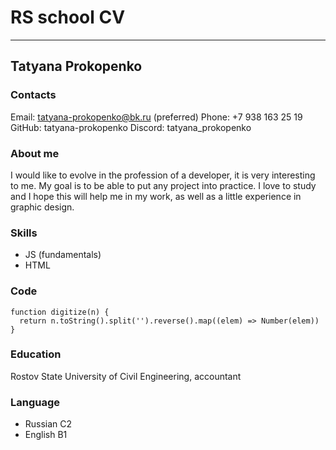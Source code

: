 # RS school CV
---
## Tatyana Prokopenko

### Contacts
Email: tatyana-prokopenko@bk.ru (preferred)
Phone: +7 938 163 25 19
GitHub: tatyana-prokopenko
Discord: tatyana_prokopenko

### About me
I would like to evolve in the profession of a developer, it is very interesting to me. My goal is to be able to put any project into practice. I love to study and I hope this will help me in my work, as well as a little experience in graphic design.

### Skills
* JS (fundamentals)
* HTML

### Code
```
function digitize(n) {
  return n.toString().split('').reverse().map((elem) => Number(elem))
}
```

### Education
Rostov State University of Civil Engineering, accountant

### Language
* Russian C2
* English B1





